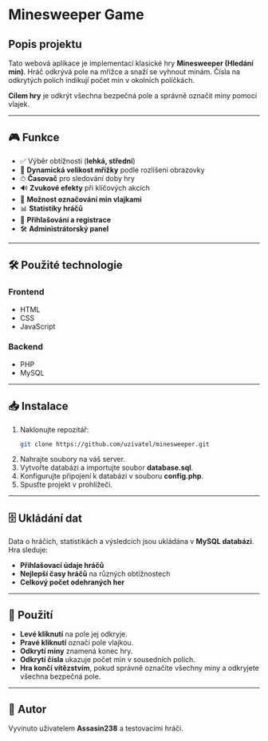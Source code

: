 # Minesweeper Game

## Popis projektu
Tato webová aplikace je implementací klasické hry **Minesweeper (Hledání min)**. Hráč odkrývá pole na mřížce a snaží se vyhnout minám. Čísla na odkrytých polích indikují počet min v okolních políčkách. 

**Cílem hry** je odkrýt všechna bezpečná pole a správně označit miny pomocí vlajek.

---

## 🎮 Funkce
- ✅ Výběr obtížnosti (**lehká, střední**)
- 📏 **Dynamická velikost mřížky** podle rozlišení obrazovky
- ⏱ **Časovač** pro sledování doby hry
- 🔊 **Zvukové efekty** při klíčových akcích
- 🚩 **Možnost označování min vlajkami**
- 📊 **Statistiky hráčů**
- 🔐 **Přihlašování a registrace**
- 🛠 **Administrátorský panel**

---

## 🛠 Použité technologie
### **Frontend**
- HTML
- CSS
- JavaScript

### **Backend**
- PHP
- MySQL

---

## 📥 Instalace
1. Naklonujte repozitář:
   ```sh
   git clone https://github.com/uzivatel/minesweeper.git
   ```
2. Nahrajte soubory na váš server.
3. Vytvořte databázi a importujte soubor **database.sql**.
4. Konfigurujte připojení k databázi v souboru **config.php**.
5. Spusťte projekt v prohlížeči.

---

## 🗄 Ukládání dat
Data o hráčích, statistikách a výsledcích jsou ukládána v **MySQL databázi**. Hra sleduje:
- **Přihlašovací údaje hráčů**
- **Nejlepší časy hráčů** na různých obtížnostech
- **Celkový počet odehraných her**

---

## 🎯 Použití
- **Levé kliknutí** na pole jej odkryje.
- **Pravé kliknutí** označí pole vlajkou.
- **Odkrytí miny** znamená konec hry.
- **Odkrytí čísla** ukazuje počet min v sousedních polích.
- **Hra končí vítězstvím**, pokud správně označíte všechny miny a odkryjete všechna bezpečná pole.

---

## 👤 Autor
Vyvinuto uživatelem **Assasin238** a testovacími hráči.

